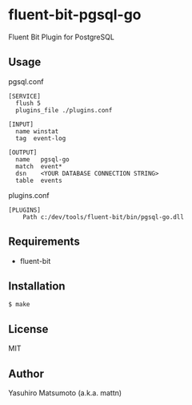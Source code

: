 # fluent-bit-pgsql-go

Fluent Bit Plugin for PostgreSQL

## Usage

pgsql.conf
```
[SERVICE]
  flush 5
  plugins_file ./plugins.conf

[INPUT]
  name winstat
  tag  event-log

[OUTPUT]
  name   pgsql-go
  match  event*
  dsn    <YOUR DATABASE CONNECTION STRING>
  table  events
```

plugins.conf
```
[PLUGINS]
    Path c:/dev/tools/fluent-bit/bin/pgsql-go.dll

```

## Requirements

* fluent-bit

## Installation

```
$ make
```

## License

MIT

## Author

Yasuhiro Matsumoto (a.k.a. mattn)
